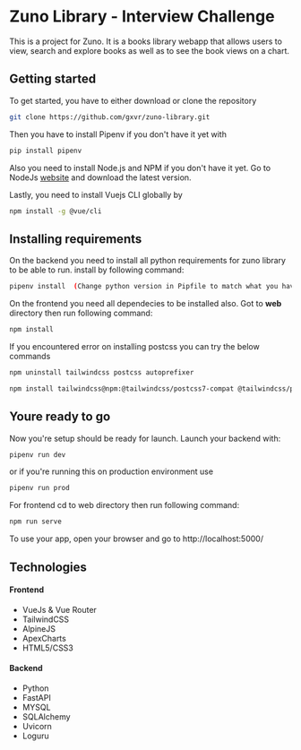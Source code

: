 # Zuno Library - Interview Challenge

This is a project for Zuno. It is a books library webapp that allows users to view, search and explore books as well as to see the book views on a chart.


## Getting started

To get started, you have to either download or clone the repository

```bash
git clone https://github.com/gxvr/zuno-library.git
```

Then you have to install Pipenv if you don't have it yet with

```bash
pip install pipenv
```

Also you need to install Node.js and NPM if you don't have it yet. Go to NodeJs [website](https://nodejs.org/en/) and download the latest version.

Lastly, you need to install Vuejs CLI globally by

```bash
npm install -g @vue/cli
```

## Installing requirements

On the backend you need to install all python requirements for zuno library to be able to run. install by following command:

```bash
pipenv install  (Change python version in Pipfile to match what you have installed in your computer before running this command) 
```

On the frontend you need all dependecies to be installed also. Got to **web** directory then run following command:

```bash
npm install
```

If you encountered error on installing postcss you can try the below commands

```bash
npm uninstall tailwindcss postcss autoprefixer

npm install tailwindcss@npm:@tailwindcss/postcss7-compat @tailwindcss/postcss7-compat postcss@^7 autoprefixer@^9
```

## Youre ready to go

Now you're setup should be ready for launch. Launch your backend with:

```bash
pipenv run dev
```

or if you're running this on production environment use
```bash
pipenv run prod
```

For frontend cd to web directory then run following command:
```bash
npm run serve
```

To use your app, open your browser and go to http://localhost:5000/


## Technologies
#### Frontend
- VueJs & Vue Router
- TailwindCSS
- AlpineJS
- ApexCharts
- HTML5/CSS3

#### Backend
- Python
- FastAPI
- MYSQL
- SQLAlchemy
- Uvicorn
- Loguru